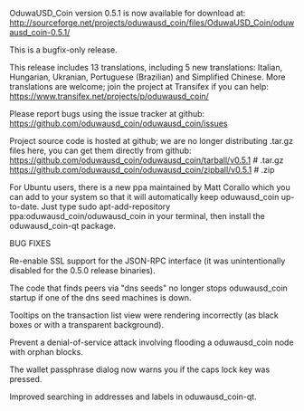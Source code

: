OduwaUSD_Coin version 0.5.1 is now available for download at:
http://sourceforge.net/projects/oduwausd_coin/files/OduwaUSD_Coin/oduwausd_coin-0.5.1/

This is a bugfix-only release.

This release includes 13 translations, including 5 new translations:
Italian, Hungarian, Ukranian, Portuguese (Brazilian) and Simplified Chinese.
More translations are welcome; join the project at Transifex if you can help:
https://www.transifex.net/projects/p/oduwausd_coin/

Please report bugs using the issue tracker at github:
https://github.com/oduwausd_coin/oduwausd_coin/issues

Project source code is hosted at github; we are no longer
distributing .tar.gz files here, you can get them
directly from github:
https://github.com/oduwausd_coin/oduwausd_coin/tarball/v0.5.1  # .tar.gz
https://github.com/oduwausd_coin/oduwausd_coin/zipball/v0.5.1  # .zip

For Ubuntu users, there is a new ppa maintained by Matt Corallo which
you can add to your system so that it will automatically keep
oduwausd_coin up-to-date.  Just type
sudo apt-add-repository ppa:oduwausd_coin/oduwausd_coin
in your terminal, then install the oduwausd_coin-qt package.


BUG FIXES

Re-enable SSL support for the JSON-RPC interface (it was unintentionally
disabled for the 0.5.0 release binaries).

The code that finds peers via "dns seeds" no longer stops oduwausd_coin startup
if one of the dns seed machines is down.

Tooltips on the transaction list view were rendering incorrectly (as black boxes
or with a transparent background).

Prevent a denial-of-service attack involving flooding a oduwausd_coin node with
orphan blocks.

The wallet passphrase dialog now warns you if the caps lock key was pressed.

Improved searching in addresses and labels in oduwausd_coin-qt.
